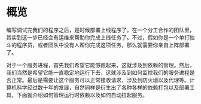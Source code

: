 # 概览

编写调试完我们的程序之后，是时候部署上线程序了。在一个分工合作的团队里，其实到这一步已经会有运维来帮助你完成上线任务了。不过，假如你是一个单打独斗的程序员，或者团队中没有人帮你完成这项任务，那么就需要你亲自上阵部署了。

对于一个服务进程，首先我们希望它能够跑起来，这就涉及到依赖的管理。然后，我们当然是希望它能一直稳定地运行下去，这就涉及到如何监控我们的服务进程是否正常。最后是需要让这个服务可以正常接收请求，涉及到防火墙以及代理等。计算机科学经过数十年的发展，自然同样是衍生出了各种各样的依赖打包以及部署工具，下面就介绍如何管理运行时依赖以及如何自动拉起服务。